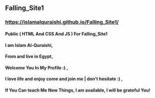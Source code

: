 ## Falling_Site1

### https://islamalquraishi.github.io/Falling_Site1/

#### Public ( HTML And CSS And JS ) For Falling_Site1

#### I am Islam Al-Quraishi,

#### From and live in Egypt,

#### Welcome You In My Profile :) ,

#### I love life and enjoy come and join me | don't hesitate :) ,

#### If You Can teach Me New Things, I am available, I will be grateful You!
